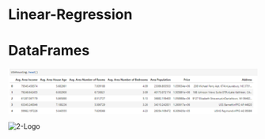 # Linear-Regression

# DataFrames

![1-Logo](Images/lm-housing.PNG)

![2-Logo](Images/cross-section.PNG)
